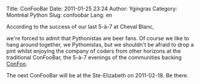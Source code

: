 Title: ConFooBar
Date: 2011-01-25 23:24
Author: Ygingras
Category: Montréal Python
Slug: confoobar
Lang: en

<!--:en-->According to the success of our last 5-à-7 at Cheval Blanc,
we're forced to admit that Pythonistas are beer fans. Of course we like
to hang around together, we Pythonistas, but we shouldn't be afraid to
drop a pint whilst enjoying the company of coders from other horizons at
the traditional ConFooBar, the 5-à-7 evenings of the communities backing
[ConFoo][].

The next ConFooBar will be at the Ste-Elizabeth on 2011-02-18. Be
there.<!--:-->

  [ConFoo]: http://confoo.ca
